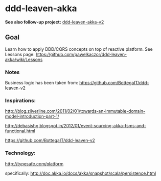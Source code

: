 ddd-leaven-akka
===============

**See also follow-up project:** [ddd-leaven-akka-v2](https://github.com/pawelkaczor/ddd-leaven-akka-v2)

## Goal
Learn how to apply DDD/CQRS concepts on top of reactive platform.
See Lessons page: https://github.com/pawelkaczor/ddd-leaven-akka/wiki/Lessons

### Notes
Business logic has been taken from: https://github.com/BottegaIT/ddd-leaven-v2


### Inspirations:

http://blog.zilverline.com/2011/02/01/towards-an-immutable-domain-model-introduction-part-1/

http://debasishg.blogspot.in/2012/01/event-sourcing-akka-fsms-and-functional.html

https://github.com/BottegaIT/ddd-leaven-v2

### Technology:
http://typesafe.com/platform

specifically:
http://doc.akka.io/docs/akka/snapshot/scala/persistence.html

